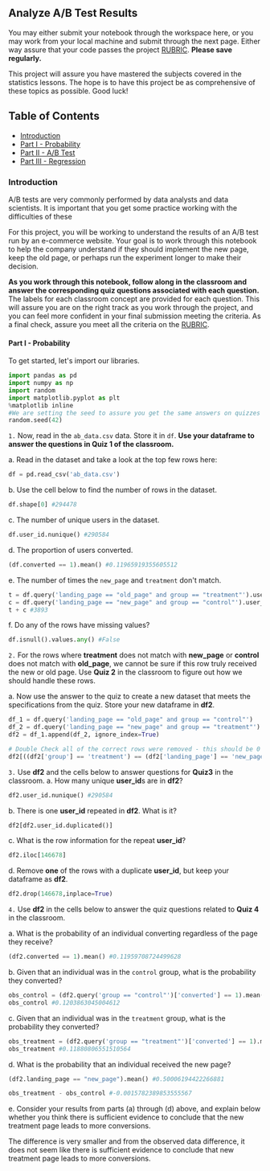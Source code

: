 ## Analyze A/B Test Results

You may either submit your notebook through the workspace here, or you may work from your local machine and submit through the next page.  Either way assure that your code passes the project [RUBRIC](https://review.udacity.com/#!/projects/37e27304-ad47-4eb0-a1ab-8c12f60e43d0/rubric).  **Please save regularly.**

This project will assure you have mastered the subjects covered in the statistics lessons.  The hope is to have this project be as comprehensive of these topics as possible.  Good luck!

## Table of Contents
- [Introduction](#intro)
- [Part I - Probability](#probability)
- [Part II - A/B Test](#ab_test)
- [Part III - Regression](#regression)


<a id='intro'></a>
### Introduction

A/B tests are very commonly performed by data analysts and data scientists.  It is important that you get some practice working with the difficulties of these 

For this project, you will be working to understand the results of an A/B test run by an e-commerce website.  Your goal is to work through this notebook to help the company understand if they should implement the new page, keep the old page, or perhaps run the experiment longer to make their decision.

**As you work through this notebook, follow along in the classroom and answer the corresponding quiz questions associated with each question.** The labels for each classroom concept are provided for each question.  This will assure you are on the right track as you work through the project, and you can feel more confident in your final submission meeting the criteria.  As a final check, assure you meet all the criteria on the [RUBRIC](https://review.udacity.com/#!/projects/37e27304-ad47-4eb0-a1ab-8c12f60e43d0/rubric).

<a id='probability'></a>
#### Part I - Probability

To get started, let's import our libraries.

```python
import pandas as pd
import numpy as np
import random
import matplotlib.pyplot as plt
%matplotlib inline
#We are setting the seed to assure you get the same answers on quizzes as we set up
random.seed(42)
```

`1.` Now, read in the `ab_data.csv` data. Store it in `df`.  **Use your dataframe to answer the questions in Quiz 1 of the classroom.**

a. Read in the dataset and take a look at the top few rows here:
```python
df = pd.read_csv('ab_data.csv')
```
b. Use the cell below to find the number of rows in the dataset.
```python
df.shape[0] #294478
```
c. The number of unique users in the dataset.
```python
df.user_id.nunique() #290584
```
d. The proportion of users converted.
```python
(df.converted == 1).mean() #0.11965919355605512
```
e. The number of times the `new_page` and `treatment` don't match.
```python
t = df.query('landing_page == "old_page" and group == "treatment"').user_id.size
c = df.query('landing_page == "new_page" and group == "control"').user_id.size
t + c #3893
```
f. Do any of the rows have missing values?
```python
df.isnull().values.any() #False
```

`2.` For the rows where **treatment** does not match with **new_page** or **control** does not match with **old_page**, we cannot be sure if this row truly received the new or old page.  Use **Quiz 2** in the classroom to figure out how we should handle these rows.  

a. Now use the answer to the quiz to create a new dataset that meets the specifications from the quiz.  Store your new dataframe in **df2**.
```python
df_1 = df.query('landing_page == "old_page" and group == "control"') 
df_2 = df.query('landing_page == "new_page" and group == "treatment"')
df2 = df_1.append(df_2, ignore_index=True)
```
```python
# Double Check all of the correct rows were removed - this should be 0
df2[((df2['group'] == 'treatment') == (df2['landing_page'] == 'new_page')) == False].shape[0] #0
```
`3.` Use **df2** and the cells below to answer questions for **Quiz3** in the classroom.
a. How many unique **user_id**s are in **df2**?
```python
df2.user_id.nunique() #290584
```
b. There is one **user_id** repeated in **df2**.  What is it?
```python
df2[df2.user_id.duplicated()]
```
c. What is the row information for the repeat **user_id**? 
```python
df2.iloc[146678]
```
d. Remove **one** of the rows with a duplicate **user_id**, but keep your dataframe as **df2**.
```python
df2.drop(146678,inplace=True)
```
`4.` Use **df2** in the cells below to answer the quiz questions related to **Quiz 4** in the classroom.

a. What is the probability of an individual converting regardless of the page they receive?
```python
(df2.converted == 1).mean() #0.11959708724499628
```
b. Given that an individual was in the `control` group, what is the probability they converted?
```python
obs_control = (df2.query('group == "control"')['converted'] == 1).mean()
obs_control #0.1203863045004612
```
c. Given that an individual was in the `treatment` group, what is the probability they converted?
```python
obs_treatment = (df2.query('group == "treatment"')['converted'] == 1).mean()
obs_treatment #0.11880806551510564
```
d. What is the probability that an individual received the new page?
```python
(df2.landing_page == "new_page").mean() #0.50006194422266881
```
```python
obs_treatment - obs_control #-0.0015782389853555567
``` 
e. Consider your results from parts (a) through (d) above, and explain below whether you think there is sufficient evidence to conclude that the new treatment page leads to more conversions.

The difference is very smaller and from the observed data difference, it does not seem like there is sufficient evidence to conclude that new treatment page leads to more conversions.